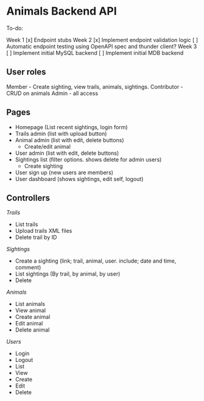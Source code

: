 # Animals Backend API
To-do:

Week 1
[x] Endpoint stubs
Week 2
[x] Implement endpoint validation logic
[ ] Automatic endpoint testing using OpenAPI spec and thunder client?
Week 3
[ ] Implement initial MySQL backend
[ ] Implement initial MDB backend


## User roles
Member - Create sighting, view trails, animals, sightings.
Contributor - CRUD on animals 
Admin - all access


## Pages
- Homepage (List recent sightings, login form)
- Trails admin (list with upload button)
- Animal admin (list with edit, delete buttons)
    - Create/edit animal
- User admin (list with edit, delete buttons)
- Sightings list (filter options. shows delete for admin users)
    - Create sighting
- User sign up (new users are members)
- User dashboard (shows sightings, edit self, logout)


## Controllers

*Trails*
- List trails
- Upload trails XML files
- Delete trail by ID

*Sightings*
- Create a sighting (link; trail, animal, user. include; date and time, comment)
- List sightings (By trail, by animal, by user)
- Delete

*Animals*
- List animals
- View animal
- Create animal
- Edit animal
- Delete animal

*Users*
- Login
- Logout
- List
- View
- Create
- Edit
- Delete